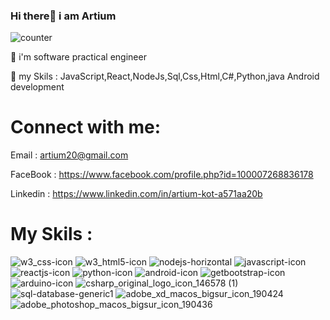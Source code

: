 ### Hi there👋 i am Artium

![counter](https://[https://github.com/Goddier1996].m.pipedream.net)

🔭 i'm software practical engineer

💬 my Skils : JavaScript,React,NodeJs,Sql,Css,Html,C#,Python,java Android development


# Connect with me:

Email : artium20@gmail.com

FaceBook : https://www.facebook.com/profile.php?id=100007268836178

Linkedin : https://www.linkedin.com/in/artium-kot-a571aa20b

# My Skils :
![w3_css-icon](https://user-images.githubusercontent.com/59862302/175325669-4a950809-5e21-4ad8-9212-d92175f581d7.svg) ![w3_html5-icon](https://user-images.githubusercontent.com/59862302/175325246-b85bf618-9f18-4afb-9678-75e2340439fc.svg) ![nodejs-horizontal](https://user-images.githubusercontent.com/59862302/175325896-c02b2e15-b775-4a22-80fb-a8bb0682f79f.svg) ![javascript-icon](https://user-images.githubusercontent.com/59862302/175332160-39144832-fc32-4821-8d2e-bce84d4d9dc7.svg) ![reactjs-icon](https://user-images.githubusercontent.com/59862302/175326517-19a5ec8a-7306-40f5-a402-6f0e1c2907ab.svg) ![python-icon](https://user-images.githubusercontent.com/59862302/175326643-043dfa5f-2687-4f30-9614-eb825f46e236.svg) ![android-icon](https://user-images.githubusercontent.com/59862302/175327848-0876ddf7-d183-456d-8767-db0f9dc5132b.svg) ![getbootstrap-icon](https://user-images.githubusercontent.com/59862302/175329288-f6f92ac2-77e0-468d-a5e0-90bb939779a7.svg) ![arduino-icon](https://user-images.githubusercontent.com/59862302/175329592-485902c6-c095-4c57-89df-b6805df882e3.svg) ![csharp_original_logo_icon_146578 (1)](https://user-images.githubusercontent.com/59862302/175331404-1a611f90-8418-463a-9b4d-fe4f5c356d5e.png) ![sql-database-generic1](https://user-images.githubusercontent.com/59862302/175331870-1af8c7c8-ae87-4e1c-a77f-fa4bca48f570.png) <img alt="adobe_xd_macos_bigsur_icon_190424" src="https://user-images.githubusercontent.com/59862302/175332510-13601009-0cbd-48d7-8253-4e057d2848b8.png"> <img alt="adobe_photoshop_macos_bigsur_icon_190436" src="https://user-images.githubusercontent.com/59862302/175332816-219f8578-dfd6-4279-9559-25188da265e3.png">











 






